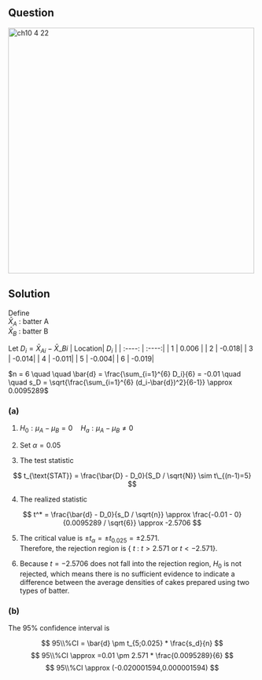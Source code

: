 ## Question
<img width="500" alt="ch10 4 22" src="https://github.com/user-attachments/assets/6f75f4cb-1590-42ad-83a4-4866cc35c14b" />

## Solution
Define  
$\bar{X}_A$ : batter A  
$\bar{X}_B$ : batter B    
  
Let $D_i = \bar{X}_{Ai}- \bar{X}\_{Bi}$
| Location| $D_i$ |
| :----:  | :----:|
| 1       | 0.006 |
| 2       | -0.018|
| 3       | -0.014|
| 4       | -0.011|
| 5       | -0.004|
| 6       | -0.019|
  
$n = 6 \quad \quad \bar{d} = \frac{\sum_{i=1}^{6} D_i}{6} = -0.01 \quad \quad s_D = \sqrt{\frac{\sum_{i=1}^{6} (d_i-\bar{d})^2}{6-1}} \approx 0.0095289$  

### (a)

1. $H_0:\mu_A-\mu_B = 0 \quad H_a:\mu_A-\mu_B \neq 0$

2. Set $\alpha=0.05$

3. The test statistic

$$
t_{\text{STAT}} = \frac{\bar{D} - D_0}{S_D / \sqrt{N}} \sim t\_{(n-1)=5}
$$

4. The realized statistic

$$
t^* = \frac{\bar{d} - D_0}{s_D / \sqrt{n}} \approx \frac{-0.01 - 0}{0.0095289 / \sqrt{6}} \approx -2.5706
$$

5. The critical value is $\pm t_{\alpha} = \pm t_{0.025} = \pm 2.571$.  
   Therefore, the rejection region is { $t$ : $t>2.571$ or $t<-2.571$}.

6. Because $t=-2.5706$ does not fall into the rejection region, $H_0$ is not rejected, which means there is no sufficient evidence to indicate a difference between the average densities of cakes prepared using two types of batter.


### (b)  
The 95% confidence interval is

$$
95\\%CI = \bar{d} \pm t_{5;0.025} * \frac{s_d}{n}
$$
$$
95\\%CI \approx =0.01 \pm 2.571 * \frac{0.0095289}{6}
$$
$$
95\\%CI \approx (-0.020001594,0.000001594)
$$
